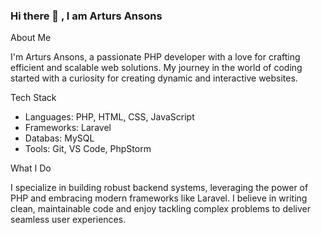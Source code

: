 ### Hi there 👋 , I am Arturs Ansons

 About Me

 I'm Arturs Ansons, a passionate PHP developer with a love for crafting efficient and scalable web solutions. My journey in the world of coding started with a curiosity for creating dynamic and interactive websites.

Tech Stack

- Languages: PHP, HTML, CSS, JavaScript
- Frameworks: Laravel
- Databas: MySQL
- Tools: Git, VS Code, PhpStorm

 What I Do

I specialize in building robust backend systems, leveraging the power of PHP and embracing modern frameworks like Laravel. I believe in writing clean, maintainable code and enjoy tackling complex problems to deliver seamless user experiences.

